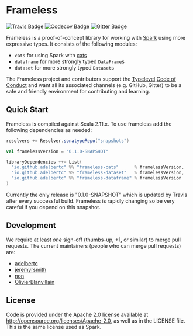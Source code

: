# Frameless

[![Travis Badge](https://travis-ci.org/adelbertc/frameless.svg?branch=master)](https://travis-ci.org/adelbertc/frameless)
[![Codecov Badge](https://codecov.io/gh/adelbertc/frameless/branch/master/graph/badge.svg)](https://codecov.io/gh/adelbertc/frameless)
[![Gitter Badge](https://badges.gitter.im/adelbertc/frameless.svg)](https://gitter.im/adelbertc/frameless?utm_source=badge&utm_medium=badge&utm_campaign=pr-badge&utm_content=badge)

Frameless is a proof-of-concept library for working with [Spark](http://spark.apache.org/) using more expressive types.
It consists of the following modules:

* `cats` for using Spark with [cats](https://github.com/typelevel/cats)
* `dataframe` for more strongly typed `DataFrame`s
* `dataset` for more strongly typed `Dataset`s

The Frameless project and contributors support the
[Typelevel](http://typelevel.org/) [Code of Conduct](http://typelevel.org/conduct.html) and want all its
associated channels (e.g. GitHub, Gitter) to be a safe and friendly environment for contributing and learning.

## Quick Start
Frameless is compiled against Scala 2.11.x. To use frameless add the following dependencies as needed:

```scala
resolvers += Resolver.sonatypeRepo("snapshots")

val framelessVersion = "0.1.0-SNAPSHOT"

libraryDependencies ++= List(
  "io.github.adelbertc" %% "frameless-cats"      % framelessVersion,
  "io.github.adelbertc" %% "frameless-dataset"   % framelessVersion,
  "io.github.adelbertc" %% "frameless-dataframe" % framelessVersion
)
```

Currently the only release is "0.1.0-SNAPSHOT" which is updated by Travis after every successful build. Frameless
is rapidly changing so be very careful if you depend on this snapshot.

## Development
We require at least *one* sign-off (thumbs-up, +1, or similar) to merge pull requests. The current maintainers
(people who can merge pull requests) are:

* [adelbertc](https://github.com/adelbertc)
* [jeremyrsmith](https://github.com/jeremyrsmith)
* [non](https://github.com/non)
* [OlivierBlanvillain](https://github.com/OlivierBlanvillain/)

## License
Code is provided under the Apache 2.0 license available at http://opensource.org/licenses/Apache-2.0,
as well as in the LICENSE file. This is the same license used as Spark.
